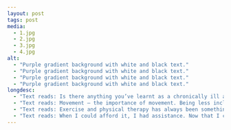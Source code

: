 ```yaml
---
layout: post
tags: post
media:
  - 1.jpg
  - 2.jpg
  - 3.jpg
  - 4.jpg
alt:
  - "Purple gradient background with white and black text."
  - "Purple gradient background with white and black text."
  - "Purple gradient background with white and black text."
  - "Purple gradient background with white and black text."
longdesc:
  - "Text reads: Is there anything you’ve learnt as a chronically ill and disabled person that has helped you during the pandemic?"
  - "Text reads: Movement – the importance of movement. Being less incline to be outside and the lack of motivation, especially mentally has, increased my threshold to pain."
  - "Text reads: Exercise and physical therapy has always been something I’ve struggled with but it does help e.g. Doing this stretch cause that other area to inflame or doing this move exacerbates the other side of the pain."
  - "Text reads: When I could afford it, I had assistance. Now that I can’t, and there’s already less movement in daily life, it’s become a lot harder to action and tolerate."
---
```

